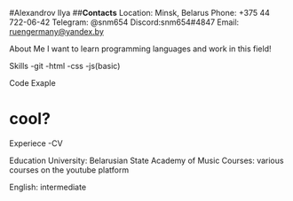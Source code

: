 #Alexandrov Ilya
##**Contacts**
Location: Minsk, Belarus
Phone: +375 44 722-06-42
Telegram: @snm654
Discord:snm654#4847
Email: ruengermany@yandex.by 

About Me
I want to learn programming languages and work in this field!


Skills 
-git
-html
-css
-js(basic)

Code Exaple
<h1>cool?</h1>

Experiece
-CV

Education
University: Belarusian State Academy of Music
Courses: various courses on the youtube platform

English: intermediate